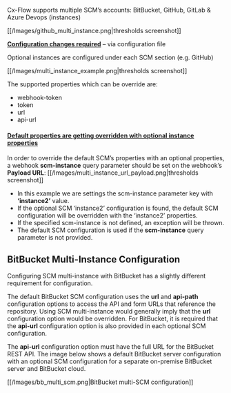 
Cx-Flow supports multiple SCM’s accounts: BitBucket, GitHub, GitLab & Azure Devops (instances)

[[/Images/github_multi_instance.png|thresholds screenshot]]


<u>**Configuration changes required**</u> – via configuration file

Optional instances are configured under each SCM section (e.g. GitHub)

[[/Images/multi_instance_example.png|thresholds screenshot]]


The supported properties which can be override are:
* webhook-token
* token
* url
* api-url


#### <u>Default properties are getting overridden with optional instance properties</u>
In order to override the default SCM’s properties with an optional properties, a webhook **scm-instance** query parameter should be set on the webhook’s **Payload URL**:
[[/Images/multi_instance_url_payload.png|thresholds screenshot]]

* In this example we are settings the scm-instance parameter key with **‘instance2’** value.
* If the optional SCM ‘instance2’ configuration is found, the default SCM configuration will be overridden with the ‘instance2’ properties.
* If the specified scm-instance is not defined, an exception will be thrown.
* The default SCM configuration is used if the **scm-instance** query parameter is not provided.


## BitBucket Multi-Instance Configuration

Configuring SCM multi-instance with BitBucket has a slightly different requirement for configuration.

The default BitBucket SCM configuration uses the **url** and **api-path** configuration options to access the API and form URLs that reference the repository.  Using SCM multi-instance would generally imply that the **url** configuration option would be overridden.  For BitBucket, it is required that the **api-url** configuration option is also provided in each optional SCM configuration.  

The **api-url** configuration option must have the full URL for the BitBucket REST API.  The image below shows a default BitBucket server configuration with an optional SCM configuration for a separate on-premise BitBucket server and BitBucket cloud.

[[/Images/bb_multi_scm.png|BitBucket multi-SCM configuration]]
